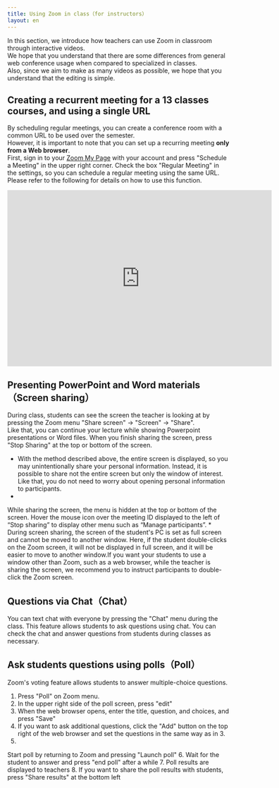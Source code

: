 ```yaml
---
title: Using Zoom in class（for instructors）
layout: en
---
```


In this section, we introduce how teachers can use Zoom in classroom through interactive videos.   
We hope that you understand that there are some differences from general web conference usage when compared to specialized in classes.  
Also, since we aim to make as many videos as possible, we hope that you understand that the editing is simple. 

<a name="schedule"> </a>
## Creating a recurrent meeting for a 13 classes courses, and using a single URL
By scheduling regular meetings, you can create a conference room with a common URL to be used over the semester.  
However, it is important to note that you can set up a recurring meeting **only from a Web browser**.  
First, sign in to your <a href="https://zoom.us/profile" target="_blank">Zoom My Page</a> with your account and press "Schedule a Meeting" in the upper right corner.
Check the box "Regular Meeting" in the settings, so you can schedule a regular meeting using the same URL.
Please refer to the following for details on how to use this function.  

<iframe width="600" height="400" src="https://www.youtube.com/embed/rf_Tw0L5PLs" frameborder="0" allow="accelerometer; autoplay; encrypted-media; gyroscope; picture-in-picture" allowfullscreen></iframe>


<a name="sharing_screen_materials"> </a>
## Presenting PowerPoint and Word materials（Screen sharing）
During class, students can see the screen the teacher is looking at by pressing the Zoom menu "Share screen" → "Screen" → "Share".  
Like that, you can continue your lecture while showing Powerpoint presentations or Word files.
When you finish sharing the screen, press "Stop Sharing" at the top or bottom of the screen. 
  * With the method described above, the entire screen is displayed, so you may unintentionally share your personal information. Instead, it is possible to share not the entire screen but only the window of interest. Like that, you do not need to worry about opening personal information to participants.
  * 
While sharing the screen, the menu is hidden at the top or bottom of the screen. Hover the mouse icon over the meeting ID displayed to the left of “Stop sharing” to display other menu such as “Manage participants”. 
  * 
During screen sharing, the screen of the student's PC is set as full screen and cannot be moved to another window. Here, if the student double-clicks on the Zoom screen, it will not be displayed in full screen, and it will be easier to move to another window.If you want your students to use a window other than Zoom, such as a web browser, while the teacher is sharing the screen, we recommend you to instruct participants to double-click the Zoom screen.

<a name="chat"> </a>
## Questions via Chat（Chat）

You can text chat with everyone by pressing the "Chat" menu during the class. This feature allows students to ask questions using chat. You can check the chat and answer questions from students during classes as necessary.


<a name="poll"> </a>
## Ask students questions using polls（Poll）
Zoom's voting feature allows students to answer multiple-choice questions.
1. Press "Poll" on Zoom menu.
2. In the upper right side of the poll screen, press "edit"
3. When the web browser opens, enter the title, question, and choices, and press "Save"
4. If you want to ask additional questions, click the "Add" button on the top right of the web browser and set the questions in the same way as in 3.
5. 
Start poll by returning to Zoom and pressing "Launch poll"
6. 
Wait for the student to answer and press "end poll" after a while
7. Poll results are displayed to teachers
8. 
If you want to share the poll results with students, press "Share results" at the bottom left